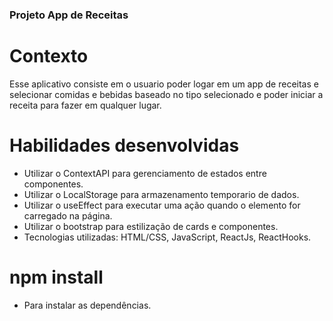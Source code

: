 ### Projeto App de Receitas

# Contexto

Esse aplicativo consiste em o usuario poder logar em um app de receitas e selecionar comidas e bebidas baseado no tipo selecionado e poder iniciar a receita para fazer em qualquer lugar.

# Habilidades desenvolvidas

- Utilizar o ContextAPI para gerenciamento de estados entre componentes.
- Utilizar o LocalStorage para armazenamento temporario de dados.
- Utilizar o useEffect para executar uma ação quando o elemento for carregado na página.
- Utilizar o bootstrap para estilização de cards e componentes.
- Tecnologias utilizadas: HTML/CSS, JavaScript, ReactJs, ReactHooks.

# npm install
- Para instalar as dependências.

